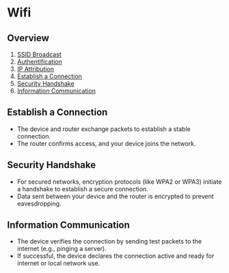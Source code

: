 # Wifi 

## Overview

1. [SSID Broadcast](SSID_Broadcast.md)
2. [Authentification](Authentification.md)
3. [IP Attribution](IP_Attribution.md)
5. [Establish a Connection](#establish-a-connection)
6. [Security Handshake](#security-handshake)
7. [Information Communication](#information-communication)


## Establish a Connection
- The device and router exchange packets to establish a stable connection.
- The router confirms access, and your device joins the network.
## Security Handshake
- For secured networks, encryption protocols (like WPA2 or WPA3) initiate a handshake to establish a secure connection.
- Data sent between your device and the router is encrypted to prevent eavesdropping.
## Information Communication 
- The device verifies the connection by sending test packets to the internet (e.g., pinging a server).
- If successful, the device declares the connection active and ready for internet or local network use.